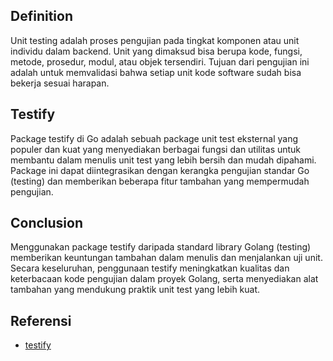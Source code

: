 ## Definition

Unit testing adalah proses pengujian pada tingkat komponen atau unit individu dalam backend. Unit yang dimaksud bisa berupa kode, fungsi, metode, prosedur, modul, atau objek tersendiri. Tujuan dari pengujian ini adalah untuk memvalidasi bahwa setiap unit kode software sudah bisa bekerja sesuai harapan.

## Testify

Package testify di Go adalah sebuah package unit test eksternal yang populer dan kuat yang menyediakan berbagai fungsi dan utilitas untuk membantu dalam menulis unit test yang lebih bersih dan mudah dipahami. Package ini dapat diintegrasikan dengan kerangka pengujian standar Go (testing) dan memberikan beberapa fitur tambahan yang mempermudah pengujian.

## Conclusion

Menggunakan package testify daripada standard library Golang (testing) memberikan keuntungan tambahan dalam menulis dan menjalankan uji unit. Secara keseluruhan, penggunaan testify meningkatkan kualitas dan keterbacaan kode pengujian dalam proyek Golang, serta menyediakan alat tambahan yang mendukung praktik unit test yang lebih kuat.

## Referensi

- [testify](https://github.com/stretchr/testify)
